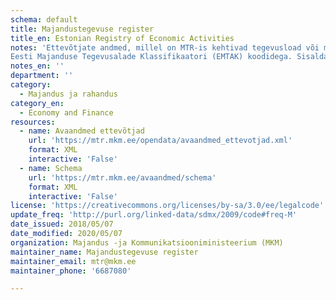 ```yaml
---
schema: default
title: Majandustegevuse register
title_en: Estonian Registry of Economic Activities
notes: 'Ettevõtjate andmed, millel on MTR-is kehtivad tegevusload või majandustegevusteated. Sisaldab lube koos kehtivusinfo ning
Eesti Majanduse Tegevusalade Klassifikaatori (EMTAK) koodidega. Sisaldab ka viidet loa detailsele andmestikule (HTML) '
notes_en: ''
department: ''
category:
  - Majandus ja rahandus
category_en:
  - Economy and Finance
resources:
  - name: Avaandmed ettevõtjad
    url: 'https://mtr.mkm.ee/opendata/avaandmed_ettevotjad.xml'
    format: XML
    interactive: 'False'
  - name: Schema
    url: 'https://mtr.mkm.ee/avaandmed/schema'
    format: XML
    interactive: 'False'
license: 'https://creativecommons.org/licenses/by-sa/3.0/ee/legalcode'
update_freq: 'http://purl.org/linked-data/sdmx/2009/code#freq-M'
date_issued: 2018/05/07
date_modified: 2020/05/07
organization: Majandus -ja Kommunikatsiooniministeerium (MKM)
maintainer_name: Majandustegevuse register
maintainer_email: mtr@mkm.ee
maintainer_phone: '6687080'

---
```

